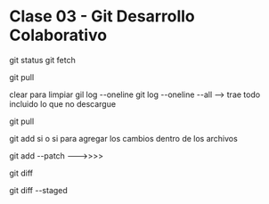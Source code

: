 # Clase 03 - Git Desarrollo Colaborativo

git status
git fetch

git pull

clear para limpiar 
gil log --oneline
git log --oneline --all  --> trae todo incluido lo que no descargue

git pull

git add si o si para agregar los cambios dentro de los archivos

git add --patch --->>>> 

git diff

git diff --staged
